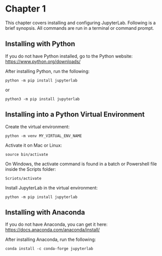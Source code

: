 # Chapter 1

This chapter covers installing and configuring JupyterLab. Following is a brief synopsis. All commands are run in a terminal or command prompt.

## Installing with Python

If you do not have Python installed, go to the Python website: https://www.python.org/downloads/

After installing Python, run the following:

```
python -m pip install jupyterlab
```

or

```
python3 -m pip install jupyterlab
```

## Installing into a Python Virtual Environment

Create the virtual environment:

```
python -m venv MY_VIRTUAL_ENV_NAME
```

Activate it on Mac or Linux:

```
source bin/activate
```

On Windows, the activate command is found in a batch or Powershell file inside the Scripts folder:

```
Scriots/activate
```

Install JupyterLab in the virtual environment:

```
python -m pip install jupyterlab
```

## Installing with Anaconda

If you do not have Anaconda, you can get it here: https://docs.anaconda.com/anaconda/install/

After installing Anaconda, run the following:

```
conda install -c conda-forge jupyterlab
```

